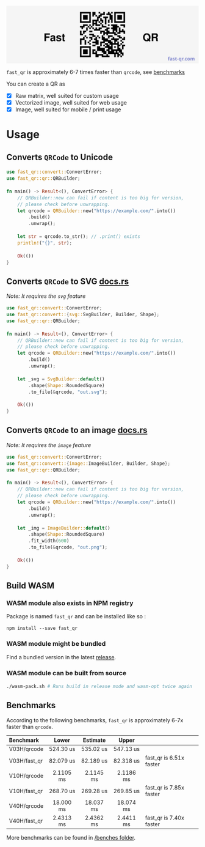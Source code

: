 <div style="display: flex; justify-content: center">
  <img src="assets/banner.svg"  alt="Example qr for website example.com"/>
</div>

`fast_qr` is approximately 6-7 times faster than `qrcode`, see [benchmarks](#benchmarks)

You can create a QR as

- [x] Raw matrix, well suited for custom usage
- [x] Vectorized image, well suited for web usage
- [x] Image, well suited for mobile / print usage

# Usage

## Converts `QRCode` to Unicode

```rust
use fast_qr::convert::ConvertError;
use fast_qr::qr::QRBuilder;

fn main() -> Result<(), ConvertError> {
    // QRBuilder::new can fail if content is too big for version,
    // please check before unwrapping.
    let qrcode = QRBuilder::new("https://example.com/".into())
        .build()
        .unwrap();

    let str = qrcode.to_str(); // .print() exists
    println!("{}", str);

    Ok(())
}
```

## Converts `QRCode` to SVG [docs.rs](https://docs.rs/fast_qr/latest/fast_qr/convert/svg/index.html)

_Note: It requires the `svg` feature_

```rust
use fast_qr::convert::ConvertError;
use fast_qr::convert::{svg::SvgBuilder, Builder, Shape};
use fast_qr::qr::QRBuilder;

fn main() -> Result<(), ConvertError> {
    // QRBuilder::new can fail if content is too big for version,
    // please check before unwrapping.
    let qrcode = QRBuilder::new("https://example.com/".into())
        .build()
        .unwrap();

    let _svg = SvgBuilder::default()
        .shape(Shape::RoundedSquare)
        .to_file(&qrcode, "out.svg");

    Ok(())
}
```

## Converts `QRCode` to an image [docs.rs](https://docs.rs/fast_qr/latest/fast_qr/convert/image/index.html)

_Note: It requires the `image` feature_

```rust
use fast_qr::convert::ConvertError;
use fast_qr::convert::{image::ImageBuilder, Builder, Shape};
use fast_qr::qr::QRBuilder;

fn main() -> Result<(), ConvertError> {
    // QRBuilder::new can fail if content is too big for version,
    // please check before unwrapping.
    let qrcode = QRBuilder::new("https://example.com/".into())
        .build()
        .unwrap();

    let _img = ImageBuilder::default()
        .shape(Shape::RoundedSquare)
        .fit_width(600)
        .to_file(&qrcode, "out.png");

    Ok(())
}
```

## Build WASM

### WASM module also exists in NPM registry

Package is named `fast_qr` and can be installed like so :

```
npm install --save fast_qr
```

### WASM module might be bundled

Find a bundled version in the latest [release](https://github.com/erwanvivien/fast_qr/releases).

### WASM module can be built from source

```bash
./wasm-pack.sh # Runs build in release mode and wasm-opt twice again
```

## Benchmarks

According to the following benchmarks, `fast_qr` is approximately 6-7x faster than `qrcode`.

| Benchmark    |   Lower   | Estimate  |   Upper   |                         |
| :----------- | :-------: | :-------: | :-------: | ----------------------- |
| V03H/qrcode  | 524.30 us | 535.02 us | 547.13 us |                         |
| V03H/fast_qr | 82.079 us | 82.189 us | 82.318 us | fast_qr is 6.51x faster |
| V10H/qrcode  | 2.1105 ms | 2.1145 ms | 2.1186 ms |                         |
| V10H/fast_qr | 268.70 us | 269.28 us | 269.85 us | fast_qr is 7.85x faster |
| V40H/qrcode  | 18.000 ms | 18.037 ms | 18.074 ms |                         |
| V40H/fast_qr | 2.4313 ms | 2.4362 ms | 2.4411 ms | fast_qr is 7.40x faster |

More benchmarks can be found in [/benches folder](https://github.com/erwanvivien/fast_qr/tree/master/benches).
